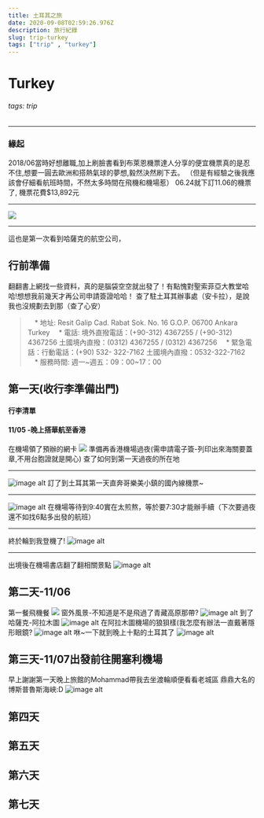 ```yaml
---
title: 土耳其之旅
date: 2020-09-08T02:59:26.976Z
description: 旅行紀錄
slug: trip-turkey
tags: ["trip" , "turkey"] 
---
```

# Turkey

###### tags: trip
---
### 緣起
   2018/06當時好想離職,加上刷臉書看到布萊恩機票達人分享的便宜機票真的是忍不住,想要一圓去歐洲和搭熱氣球的夢想,毅然決然刷下去。
   （但是有經驗之後我應該會仔細看航班時間，不然太多時間在飛機和機場惹）
   06.24就下訂11.06的機票了,
   機票花費$13,892元
   ***
   ![](https://i.imgur.com/4IMIYHf.png)
   ***
這也是第一次看到哈薩克的航空公司，
## 行前準備
 翻翻書上網找一些資料，真的是腦袋空空就出發了！有點愧對聖索菲亞大教堂哈哈!想想我前幾天才再公司申請簽證哈哈！
 查了駐土耳其辦事處（安卡拉），是說我也沒規劃去到那（查了心安）
 >　* 地址: Resit Galip Cad. Rabat    Sok. No. 16 G.O.P. 06700 Ankara Turkey
 　* 電話: 境外直撥電話：(+90-312) 4367255 / (+90-312) 4367256 土國境內直撥：(0312) 4367255 / (0312) 4367256
 　* 緊急電話：行動電話：(+90) 532- 322-7162 土國境內直撥：0532-322-7162
 　* 服務時間: 週一~週五：09：00\~17：00
## 第一天(收行李準備出門)
#### 行李清單
#### 11/05 -晚上搭華航至香港
在機場領了預辦的網卡
![](https://lh3.googleusercontent.com/HCUOKgAZxyzH8b_OpL8EL6DMpu4zTTL8mZylFnPtO6KZnUS4dw9lAzN0fieiFt4O-yzBqBj9G2c6c14fzF-8ehW7J7txdH-Uc0NG6a76MTt8iAMrV4-DoEYskHmK6wik9WJ0WagQs0A-u1IM32u2i63K5bE4LANsf0_KMjVED5XEXOFpFCYw8lkOlrukP6_Spj9mhH_a5U81GgXMUCJhuvfbvBTFH1UPwLaVjX5DAqqy_j-I8xzfge4FBu0qDtoJFGEKuyprbksCed4nJQajtZ_i0F6DnCitkPTJBIHAE7ZuzmknYazF02XnZXf6HV81514R7WEGrE9Fc9fo9D4Usx3UdazFJqIugT-H2nHGeTpBQLADuwBrKL5g1gXa6aJ033tD5t1FwgKfb094S5qA9Sk56FdQ-fstMa0CK9zNd40_G3d_huDIXBPeXXbNl_xnuiRmDRyXYmcDPTngjeqKfwcokANVAYa4I50mq8xLT5G9j_oL-GQmuyDR0HEWAOtj1b6wzqTB7RoldGKNfxtDCI9dYF5QMQiU9voa5ZSrThyJK8dzKYNLemdLdEkt7m6fgJEQUM2n01XXBiRlFcbJc0aiH7v_f4qvXoaN-g8tG5xxgsYmICle6khenTGEn7Hp3CUDP6OHMvzoqbgyqf6Vt9nwznTMpK4oxcrQfnq995voBe7VHFpAdm_CxuRtPpc=w678-h903-no?authuser=0)
準備再香港機場過夜(需申請電子簽-列印出來海關要蓋章,不用台胞證就是開心)
查了如何到第一天過夜的所在地
***
![image alt](https://lh3.googleusercontent.com/yNorypSn7xpZH4HBtD5zAARN8AadlG2LNRo3WbB5iMieVRV4ECQuh5M90ZFsFmEeToRrmP3k2NlaAv-mO3HNpYp5Fu88KS12DejeVeQefTUsDheKkLFglJ65L6BrYLKUucUmWdY5ILtuwn9JFPQ4brLL4qCLO9NAtsA6Yu8oyf9AsdlS48Xh9dkmdt0oRUJAEGLta5SWy7uSWPscIpO9CaYiaeq7nlXj17EJs8bC_fug3NCcY9gbrqcXeOVdQOs7Qbpwvug90BhnyBgjti8MG7drGiWveCSMzn-k-mZMTE3QO332BTYD6Lcb7P_djVn31HCJJmuF56bqbxo0JzvWFsn_u8fWQyoL9ATOmlvtUOKlMKyZz7u_SXP_zqUBGf182EzrJIcu-zwUus67niVOc1l2jHnT6fvjVuNxIJ0DYJ_KarPxFu_WoqdLrSm_Slv8pD4dmyy5gcWRQqbJhmm1CoqPdYnAOVaR1zUY2PehozqFoJANKv_G3HUq9N0yGQ3gllrHJPF_jyYofBqT64l08zdmuXvT3AhjsHBXjQxp2mkM-VmWSvqzqoXlAU7eg3C00mkI-hCxtG0Rus3z1Ql7lTKP3uJOaPfEq1fz9jrQnhYPeuooq_p9xcpK6obqzbZ9g7uXpSQ6KnqBE7EV-cNGcjRBogl6r2NsqeDsFiReii7Tnfyjg5ttHb9hF_5WWU0=w508-h903-no?authuser=0)
訂了到土耳其第一天直奔哥樂美小鎮的國內線機票~
***
![image alt](https://lh3.googleusercontent.com/_-w8vlBxQpYLssjnuIWNKFxrky1lkM5pR1M1nEG6mRzKJ6ZrJ_kzewysVugTCXsnRZ4EXNromK7dC4b0hcxp68stQLhOPAUdVoWnx7iEIVYKYU1NyK7b0ZWVkLWbhoMA5EXNbsTqCxs_ja_h4NzzUqXTKr-rZt6Ax2ZULCaRRNjdVBtcML2X_dJMhmIfyANeXh6PaTk-UKmGlefHAHFc6HTaGr-J9pe7zfpeKoUuNR9NU85TJ67g1OG0bY2vrYlZrrBw8em1KJkuVZE9dji5Uw_S3iGvJcEoU3zLjPV_qZv2ZOxUh-nX4qrwKGIbxakPOAwbhGxM2gpMjXP82rdydSKCcabmcXE5RHfY9v09NXJxlJyQQ2bn6S82SeInZ2DLDbU_vh6IRCWRvSbo6zmA2tkqUI_hatrqgs4M5AoPUoUwnso-wRtxus7BYGEqRpX76C9K_g97wB0d7sXnMo6o5bmwy8vhDb-SD9Iqw3I5aG84NxFAJB0psAW1aXBTtmNZfVLbm-DEZTqy_FEq06_fAtjVvzqLmesiI5OcnLwynu2tker5RbHbyZyQbP97LeSBXURscAtime-6Pr5f2EHtaq0MXlhoWfIe4qvOatzpYUfdyZxp3cdsAo5KMgfP98IPQJtfUx0kuhkZQKUdClH9KX1CccbEZB3lftD9V3-cNuYiXC88h8eQosGrAI7GsCk=w508-h903-no?authuser=0)
在機場等待到9:40實在太煎熬，等於要7:30才能辦手續（下次要過夜還不如找6點多出發的航班）
***
終於輪到我登機了!
![image alt](https://lh3.googleusercontent.com/gKFpK0om_krkzN7nNtiFG_KVOyQOlxF5mN03819FIHyBBgwznAhJuGAK9fvGIyPSAQntG7U5d3y-QeMJI-5W-K-7f3SuAfe3f_bGy43VGZQgioNWny8MUApizonskJWPJJLOrKG4QwS6Srr7B1-NPX9h_a9ltJWfDaYtAZAFV46vCeGvK9_1DaH8yirdpEY6UZDXtbb-n_hoeDKwGh0UuCEJhJBYnc4UHgwAVv80ul3199UHJOQoV1vGBWk5_uEjvqqYDLgk45MWt9lszuefDbVYv6UiGJNmMJPrNAB-Xs_lrLw5dSstpDJHZBPr8COIwBBVUtslqKZphZ5fu-mJf0veN9VO3Ld8L4yXLfAr_8y5QUevTT-YUC99NKFxtmXnl1Yodz1fK9udcRCcS2I9F6PSnu8LvqNqeHsjiiiTq4BIdmpsai6hZu0DVILTc1sNM0vN63Dt9MkvBQ7ZqzATF-YzkqYQYjhV5AeLw5nwD94aSNEe3ggo28K7h9ZO6u3wLuhzXj8x5jqjkisXrnLp6ThJta0ImtrpA-ApXMX39NBbTufsfAzCzPr-XAhmEh-3XHjYV4KyNpE-ot-gsJRcRJcN2ZEXW4ejxYvZybkv39zf5IVE6gAAUrvZkw0123RRin_G4lp59tNLxTVN_KkPgmBLDLQd6cQTljb02TiGBRr5K5CI9xzGn6axd5aAQTM=w993-h745-no?authuser=0)
***
出境後在機場書店翻了翻相關景點
![image alt](https://lh3.googleusercontent.com/vLxUw9Osgtwfu0_zcy101diTj4w-bQCeYS8Lt2A6L4-4PHwQ-d4WjnCmzQS8ucJUn1UMLTpVOgHD9ry5BmrZ_sB1BL8cFxvzZVrbUINChBfbiPfMt978NgyKrDiEsLYf-Qjgsg01tCQOeF2ULXUADQcwlWkdToWpruMuHpgg6Gkv-eBS_OmgittF-Jks9xgcAXtmfuP2qawmMUv4TRnuLTu7mrxizLLHkl3omn-DL2cRdNLCKSWNEhRUa6rV9uXtDaPjR__vafUjoGQBlcyI-ZFt3z0o-tLBYOAPm6MEDHcmePyL1PtFNXZwZXEeJJJAzFQdsvSkRr1Xr07Rvy96Ef8gObcplxyJLYYHYGwm9Om3R1_13b4GvoHaeCUmSNnAoZ8u6fWQIdLYsoVy8x8bC-F5Ydel1KK7_Zbn0J_23ho0x73WNOI-LQmlP5W_VCLBPnDoTIOSZXheRCrWUkGBRP9zRPPjV-hMxi54bhoMPNFUaDxDkq4rQ9oiAEhRTIPv58oOXbkcDqfwFvdhPAnAD9okuDjkixPzHCT4mCjc8gzYfpCz0ZuzvfGNnvdYw6Pfjt8dwTNSaLLRUBf3XJoYwGmwBz1c4GQXdwX1hv7n3VrdAUM0wgNWrL5InpcNaHstTs7hQmvH6rNTApl1_Le5RlUeAALQ3UaanWyA8f4VFuFnlQq09b2mR64VmGz6Bw8=w678-h903-no?authuser=0)
## 第二天-11/06
第一餐飛機餐
![](https://lh3.googleusercontent.com/ZrgLvzGmOweiddtVjKGSWrLyt8k3PSZ2QUMrE68kGabYQiIMyeNz17NiLtY3nMjW5P50JaJyQO9QY2gCXf8L8JoPTHEWp4PsgXR8Rr7yq0u77dQwqCW4Pwu-vLx8SQvDR0s818V3Xc-b_M6A8tXeyspwvNP9VvMYwG6JPf0wSCnLYIwJqF0FcpOlPbWmHLRyiNwxqWsXtKgLylFAvPwti0oydBBb3p-69Zu1nICi8yHgjxT61-v1qWHyMQXt5O5n7UuH1Q2DS0OCzpkb7zLZ7SmlU8YyIkDBj1LC76oZyCqufeF_7d4HxtosB-k-5V4xjmDF6v0P8vEodWiGN3BHYlUALnmOV8W9DqQiLinn1bHpLrTEDvXmHfEP3kxdT4PblxrnZ1aHJI3kiTqUu93r4vH0eqnI5UweXSY7mZda0WD9Run8e7vs1yYJgKt74P3xVk_6AW03WV3t-WSlMEh8JhfJ8K20y67w1uZ9bbsQFk-hqnEIXbwGvi3gsVVadZm8IEfQI91YG3eES2_SvU0xDkZeCdS4WWh-JQ-BfITZC5Dvh271i6PKQnIrFo5jy2soYlXEkBYGtzTmwcBEaEBGs_DlfWIqMyWRwnLu8d5H5Fvq9DyOA2r49DGh8J3eW95IjJYFl4MtWVAgJXxEXVL8H2U6qMLaat4kJoHVVrpi8xmqqV88b2-5vv__BOswXNg=w993-h745-no?authuser=0
)
窗外風景-不知道是不是飛過了青藏高原那帶?
![image alt](https://lh3.googleusercontent.com/fk1jqtnBnzjr3WNDwpl-z4LTYX_97YAMgsEwZByjp1k8iHPsIQJVsq5E4RH_PHDQjkkn6XIcAZu8ooBDeM2oIWYTECzyXjcdhnrKNFrGwZ5F2nHcqHF4bqhOWhSx-1ZDP6z_N-tbaHsCg0N7jjTC3mHoWCIfhp-EYK-yirdU5z3k14EcmUzaXOXPoXO1hT-6gXDxNTQ40i2xQTkXF3mrk2fwc_CBoL6RXOjNy_Yz9VpDj0mAkTrHWrnQO4EKk1ttI30hehURHhDEE5hWp4qvrWQLSOZLD0TvHSckUlxtnIGdHJdt4RYOvmqmbgrUon_l_KBxWZ4Xt16-2sW7I4jVaimgsVyO99g1S3guVILiWXB4ewYU37RyzgL6LkNpiPMWazm_RNPbgLtNYVTnjLlpFlkYMk0Bq5gBDNo51OKigMh0gHCpZARa6PeB-MoU8slgahdvV9O06hSnJC9FLekpQGlSlPmlSYn5CocdyCQdGS8v_ElpwvtfBxPrEZ36tU7WjDmZeJnhKKKG3M_oweLJBBmUZzfYnhpIN6YtN-eIwoGnbcPD_ODpvxbBPjOyPG8ZI6x1fpZlMB5VrTDcLVI1jVU1ygYZd2rZFKJ1TE772mIA1eoUxBeb0YpOftwBYd5wDu5DDJbqK4JIA2A9w6_GHKXkeUGgi_SjlefNBK9YlT6-hzPxD6BNxkOgHVwHBkQ=w678-h903-no?authuser=0)
到了哈薩克-阿拉木圖
![image alt](https://lh3.googleusercontent.com/XaDNYPipVgG-6kf2rL9RSIvSe9LKzcnSFZdlt-94gwnaYuE3ug9ELOrlAOqTh8pKYK9drI6JsDaafEIu1Q4kvGpB2EihxFPUmcVWrGsu9rLa_8KJOOe1FSHeQ4Qp8patkRnOL9oQ1AUBtPOdeaBVs7FVOrhPT1-GRB-Ptq0mvOZBXh06Fv3mZHQUMQI-c6dt6hylYTr6WmYc3yU9PMDUkp1SIOwjkw9N4hWzZxFmisEv9io7wRLX3HLY7tO7hJLloQ6UrypZgiuaJiUWnsWPYDhz-xrJH_7kv1oTvGAYAJFMN_xsInn5w4jAWMhYlx04xyvJmWSGZHbMVtaG6oNRNP2NDn0RYz1xHJTij_XSdQW0DG8Ttc3V6iADUDrBlDxLkj8hLVup0BMzBJQNroJV4esofY2O8RCtW4ihngr9Ko4XksRJjQPvo41bZinYxjVnj7tJgfsvcPK3y2MUYGQvPxaQ5BbD5z5H4tTFe8MwnW1brqzYTM_gCNB8j-hvPaoLBNCZQN_2CjSIoG9lJb7lTbqDxS371SIFDn3GC6pSMwIx0gxvxqe3Blc19Jrq25IY63iUA6f4k8K-RqdFQ_LoTQXchu2Fun9yF6SjFkgbgGmtBI6m3AopMAZdxcJoCsxxzdfZy8tBayTjcmv8XjoMdnRCx9V_6vZmYjig-Fi6YW4Xw9MphcpGoEY_x6VG7uk=w678-h903-no?authuser=0)
在阿拉木圖機場的狼狽樣(我怎麼有辦法一直戴著隱形眼鏡?
![image alt](https://lh3.googleusercontent.com/WMwkpuapt5khnE4PYQdcFHi-uAKkSq6VtnMlZJwb_yhXG19_ESu5gZuCJN1U1XNvRJM2EWuqkl0EsvbE-3SYcv_DwHTZpCz9xFOQnueMwd2Km8syFA-zbkSKgrg0nip67yZhnYtscuVuqsqs2jMNkX5cuAcIuiUmoaUrc9QS33it1FpECmR7lF0ydfLnhPuc1nO_CXPrxDCW2TMPKUO-tJoTli8JZuX5S-iROn0xznnui5Au93DdNX-gVotfNN7UahJVdSXLDMutpDKBflv1p2EPiVBGCD4kBBy49hRN2YFQt8VzfXbs9YUGkRbRgRbWfDBzbgsT1CTmS5VNS1c_OVmTLiR0AJBNBDVclLZoFw1tI_Iek6qkMD01A1EP_pyYjSpelPmQzJRP8Ky4WPr4cZwPdF70JR2h6L9TH9RKdIatossy8cMFrEPhSjucj2pgZQy_6f1ilGpALO-U7UVOnenDd7mAa-ep0BC5ADVY9IZl0RWTcOlV1WP7Pae9HGTa4tdvhS39UUaMlzQo0zH9hFcEL7fTigpRqq2f5s3LCMv2q5fj5-uejIgLjwzRQFSrITx0m94gvJaQc3-MIJm8lkGAHcCkTXZ8d_eZdd2rZKowIRchubWRJXrzDqooxaFInNi8de0Pr8iZHIirlLTdi5DRE_Rf7oKHuuTOA3AQIhu3eA6FRQMOsYTD6ho3Dwg=w352-h468-no?authuser=0)
咻~一下就到晚上十點的土耳其了
![image alt](https://lh3.googleusercontent.com/_R7cS60ikpSdNkqk6vN6lZJeoIWcO4diAsoBErbarD3quIQDACsYjSpegNr3EQ-GcWaImlqHzW2rADb6J7w_eTC6C-qUio0QGhdMkqy6LO2sILvnS5rB3eTTS69O9tH4MBzJULIiBccoyYe3fBybqshxliba6ZLcum2GxOQUU5G8v4JZMdTQYiAFL_KZ0KRAHlCL6p-Kb994RDLVgMAG-fqcV8qkpReLYgvR0V0o3AXAdrTD_LoLBuU3UQvs8e-mLMpJrCPTaxiSnezrT6GCMstB9Dhu5ngw7wLc4jga5kjVgC-FC7VgYjffluU19tBKtmCK6f97nXaaEMA8zsuw0O7z4Y20HKE9Houh1YFuVHndPsK97q8dCsEwkLRY_Z6jo7XzkTkjwz3u7pFN3cHfaqRoLKvu5uFrXZ4n1nrP-Pl1HSROPxGOIE2XeC8l7HHdRe8Qg1QU9ofyrtD0LOHNhAJ70nYVDu0HEskmrRqmXxd1UT_GnhjnoYwiRdO6M2fCUcMhq2pFPGYO1yDkHy93dzMLT_4q0tatljOsf0eUVyC25634_ucEakWTxJGcnjpA6FVXwSfj9iWY_8hg10-c3Pj0k4ApwdiiDD05fad1aNB9lgj41iefjsd-_HrN-BBk1b3uZRhsPgmLNNyjgdusCmmBxXFkTV21DsiALkrkjFaFxiYK_kmxCBdzXUQNPbM=w352-h468-no?authuser=0)
## 第三天-11/07出發前往開塞利機場
早上謝謝第一天晚上旅館的Mohammad帶我去坐渡輪順便看看老城區
鼎鼎大名的博斯普魯斯海峽:D
![image alt](https://lh3.googleusercontent.com/XU6AKIiklVsHFOdAgyiIcmgP17wvbWdDWSROTRbQ6pxlwkGNMKIRZFyuvSZc_B6lMFLq_UQOItx3GaxmQNGKnGdExdggQ8Z1VicXAkyQFf8aZ1nY2AIiaKIy6iZ2pwGcT101jZtbafG66dB-1ChxYAx05kTwpIns3DKyt8TmVLKKG7p2ahOLCA1hVNhNIQq176sdonvWb_FqsAHSwpZqYkkdCpV-AXTVzCwY4Z9zymyHALxvwrztQBS1w_5-eyeubHE4fotzvMs3Ylm8fUQsgz_xOGfovRfCgBRejt1z6WSe3aO6i6aFdwege2QblNaf_6KIXYoL994xKMY559BvXNCuLkQxT2yGJgQj_e_aQ1HqQLMqx5xFj5mrJW3iUtKPOh_5AASJ0c_VeaQCgihRRx9RRTbu8k5KG4hZDZjOp4cLQhk3K3S1IHGfrSzfwKiJLSRd0bjGzjsV_0OtGYp3t_Gfi5XtUZ-1AJSo0GebBCx4uuAp5f0d3kJId4_cR3I9h7e1r81bAPsmOjVR6eY6sE_cog42a6QikfG_Xoxjf5GCMsgOrz08KwHcNFMYDO_44zko1gs-aZK5NbE4QA_LMF2ExLBi4P1WQDGKhHwFlqyaswU2e3c4LB0KO2zgFT_C75da0H_Dw0GRkE2uN5TTgJjsoRcNWQQ5cA7BdOC3CsngHsDfLsPRVhTu2MZlBp12CkWyYCza=s648-w648-h487-no?authuser=0)
## 第四天
## 第五天
## 第六天
## 第七天
